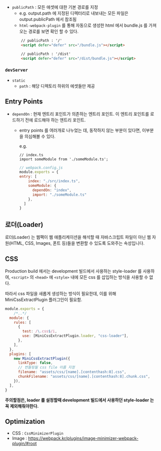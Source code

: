 - `publicPath` : 모든 애셋에 대한 기본 경로를 지정
    - e.g. output.path 에 지정된 디렉터리로 내보내는 모든 파일은 output.publicPath 에서 참조됨
    - `html-webpack-plugin` 를 통해 자동으로 생성한 html 에서 bundle.js 를 가져오는 경로를 보면 확인 할 수 있다.
    ```html
        // publicPath : '/'
        <script defer="defer" src="/bundle.js"></script>

        // publicPath : '/dist'
        <script defer="defer" src="/dist/bundle.js"></script>
    ```

### `devServer`
- `static` 
    - `path` : 해당 디렉토리 하위의 에셋들만 제공

## Entry Points
- `dependOn` : 현재 엔트리 포인트가 의존하는 엔트리 포인트. 이 엔트리 포인트를 로드하기 전에 로드해야 하는 엔트리 포인트.
  - entry points 를 여러개로 나누었는 데, 동작하지 않는 부분이 있다면, 이부분을 의심해볼 수 있다.
    
    e.g.
      ```tsx
      // index.ts
      import someModule from './someModule.ts';
      ```

      ```js
      // webpack.config.js
      module.exports = {
      entry: [
          index: "./src/index.ts",
          someModule: { 
            dependOn: "index", 
            import: "./someModule.ts" 
          },
        ]
      }
      ```


## 로더(Loader)
로더(Loader) 는 웹팩이 웹 애플리케이션을 해석할 때 자바스크립트 파일이 아닌 웹 자원(HTML, CSS, Images, 폰트 등)들을 변환할 수 있도록 도와주는 속성입니다.


## CSS
Production build 에서는 development 빌드에서 사용하는 style-loader 를 사용하여, `<script>` 의 `<head>` 에 `<style>` 내에  모든 css 를 삽입하는 방식을 사용할 수 없다.

따라서 css 파일을 새롭게 생성하는 방식이 필요한데, 이를 위해 MiniCssExtractPlugin 플러그인이 필요함. 

```js
module.exports = { 
    /*..*/
  module: {
    rules: [
      {
        test: /\.css$/i,
        use: [MiniCssExtractPlugin.loader, "css-loader"],
      },
    ],
  },
  plugins: [
    new MiniCssExtractPlugin({
      linkType: false,
      // 번들링될 css file 이름 지정
      filename: "assets/css/[name].[contenthash:8].css",
      chunkFilename: "assets/css/[name].[contenthash:8].chunk.css",
    }),
  ],
}
```
**주의할점은, loader 를 설정할때 development 빌드에서 사용하던 style-loader 는 꼭 제외해줘야한다.**

## Optimization
- CSS : `CssMinimizerPlugin`
- Image : https://webpack.kr/plugins/image-minimizer-webpack-plugin/#root
